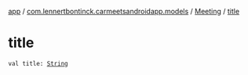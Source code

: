 [app](../../index.md) / [com.lennertbontinck.carmeetsandroidapp.models](../index.md) / [Meeting](index.md) / [title](./title.md)

# title

`val title: `[`String`](https://kotlinlang.org/api/latest/jvm/stdlib/kotlin/-string/index.html)